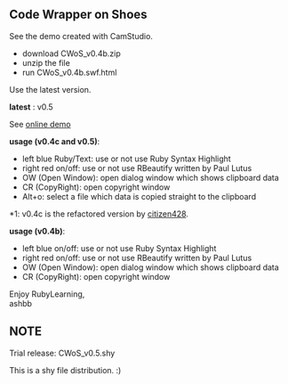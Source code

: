 Code Wrapper on Shoes
---------------------

See the demo created with CamStudio.

- download CWoS\_v0.4b.zip
- unzip the file
- run CWoS\_v0.4b.swf.html

Use the latest version.

__latest__ : v0.5

See [online demo](http://www.rin-shun.com/rubylearning/CWoS_v0.4b.swf.html)

__usage (v0.4c and v0.5)__:

- left blue Ruby/Text: use or not use Ruby Syntax Highlight
- right red on/off: use or not use RBeautify written by Paul Lutus
- OW (Open Window): open dialog window which shows clipboard data
- CR (CopyRight): open copyright window
- Alt+o: select a file which data is copied straight to the clipboard

\*1: v0.4c is the refactored version by [citizen428](http://github.com/citizen428).

__usage (v0.4b)__:

- left blue on/off: use or not use Ruby Syntax Highlight
- right red on/off: use or not use RBeautify written by Paul Lutus
- OW (Open Window): open dialog window which shows clipboard data
- CR (CopyRight): open copyright window

Enjoy RubyLearning, <br>
ashbb

NOTE
----
Trial release: CWoS\_v0.5.shy

This is a shy file distribution. :)
